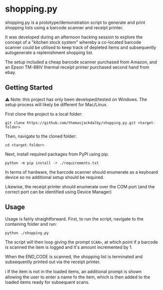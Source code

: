 # shopping.py

shopping.py is a prototype/demonstration script to generate and print shopping lists using a barcode scanner and receipt printer.

It was developed during an afternoon hacking session to explore the concept of a "kitchen stock system" whereby a co-located barcode scanner could be utilised to keep track of depleted items and subsequently autogenerate a replenishment shopping list.

The setup included a cheap barcode scanner purchased from Amazon, and an Epson TM-88IV thermal receipt printer purchased second hand from ebay.

## Getting Started

⚠️ Note: this project has only been developed/tested on Windows. The setup process will likely be different for Mac/Linux.

First clone the project to a local folder:

``` terminal
git clone https://github.com/thomasjackdalby/shopping.py.git <target-folder>
```

Then, navigate to the cloned folder:

``` terminal
cd <target-folder>
```

Next, install required packages from PyPI using pip.

``` terminal
python -m pip install -r ./requirements.txt
```

In terms of hardware, the barcode scanner should enumerate as a keyboard device so no additional setup should be required.

Likewise, the receipt printer should enumerate over the COM port (and the correct port can be identified using Device Manager)

## Usage

Usage is fairly straightforward. First, to run the script, navigate to the containing folder and run:

``` terminal
python ./shopping.py
```

The script will then loop giving the prompt `SCAN>`, at which point if a barcode is scanned the item is logged and it's amount incremented by 1.

When the END_CODE is scanned, the shopping list is terminated and subsequently printed out via the receipt printer.

ℹ️ If the item is not in the loaded items, an additional prompt is shown allowing the user to enter a name fo the item, which is then added to the loaded items ready for subsequent scans.
